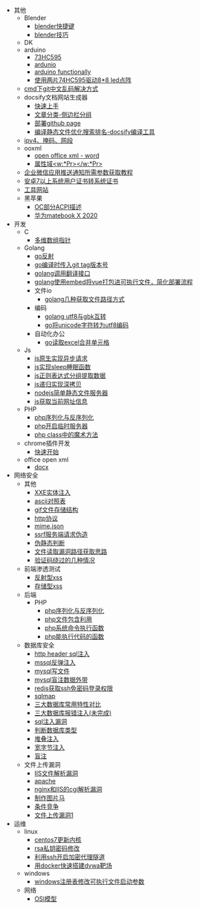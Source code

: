- 其他
  - Blender
    - [blender快捷键](其他/Blender/快捷键.md)
    - [blender技巧](其他/Blender/技巧.md)
  - DK
  - arduino
    - [73HC595](其他/arduino/74HC595.md)
    - [ardunio](其他/arduino/arduino1.md)
    - [arduino functionally](其他/arduino/functionally.md)
    - [使用两片74HC595驱动8*8 led点阵](其他/arduino/使用led阵列显示图形.md)
  - [cmd下git中文乱码解决方式](其他/cmd下git中文乱码解决方式.md)
  - docsify文档网站生成器
    - [快速上手](其他/docsify文档网站生成器/1.快速上手.md)
    - [文章分类-侧边栏分组](其他/docsify文档网站生成器/2.文章分类.md)
    - [部署github page](其他/docsify文档网站生成器/3.部署github%20page.md)
    - [编译静态文件优化搜索排名-docsify编译工具](其他/docsify文档网站生成器/4.编译静态文件优化搜索排名.md)
  - [ipv4、掩码、网段](其他/ipv4、掩码、网段.md)
  - ooxml
    - [open office xml - word](其他/ooxml/1.入门.md)
    - [属性域&lt;w:*Pr&gt;&lt;/w:*Pr&gt;](其他/ooxml/2.属性域_Pr.md)
  - [企业微信应用推送通知所需参数获取教程
](其他/企业微信应用推送通知所需参数获取教程.md)
  - [安卓7以上系统用户证书转系统证书](其他/安卓7以上系统用户证书转系统证书.md)
  - [工具网站](其他/工具网站.md)
  - 黑苹果
    - [OC部分ACPI描述](其他/黑苹果/1.md)
    - [华为matebook X 2020](其他/黑苹果/huawei%20matebook%20x%202020.md)
- 开发
  - C
    - [多维数组指针
](开发/C/多维数组指针.md)
  - Golang
    - [go反射
](开发/Golang/go反射.md)
    - [go编译时传入git tag版本号
](开发/Golang/go编译时传入git%20tag版本号.md)
    - [golang调用翻译接口
](开发/Golang/go调用翻译接口.md)
    - [golang使用embed将vue打包进可执行文件，简化部署流程](开发/Golang/使用go自带特性将vue打包进可执行文件.md)
    - 文件io
      - [golang几种获取文件路径方式](开发/Golang/文件io/go几种获取文件路径方式.md)
    - 编码
      - [golang utf8与gbk互转](开发/Golang/编码/go%20utf8与gbk互转.md)
      - [go将unicode字符转为utf8编码
](开发/Golang/编码/go将unicode字符转为utf8编码.md)
    - 自动化办公
      - [go读取excel合并单元格
](开发/Golang/自动化办公/go读取excel合并单元格.md)
  - Js
    - [js原生实现异步请求](开发/Js/js原生实现异步请求.md)
    - [js实现sleep睡眠函数](开发/Js/js实现sleep睡眠函数.md)
    - [js正则表达式分组提取数据
](开发/Js/js正则表达式分组提取数据.md)
    - [js递归实现深拷贝](开发/Js/js递归实现深拷贝.md)
    - [nodejs简单静态文件服务器](开发/Js/nodejs静态服务器.md)
    - [js获取当前网址信息](开发/Js/获取当前网址信息.md)
  - PHP
    - [php序列化与反序列化](开发/PHP/php序列化反序列化.md)
    - [php开启临时服务器](开发/PHP/php开启临时服务器.md)
    - [php class中的魔术方法](开发/PHP/php魔术方法.md)
  - chrome插件开发
    - [快速开始](开发/chrome插件开发/1.快速开始.md)
  - office open xml
    - [docx](开发/office%20open%20xml/docx.md)
- 网络安全
  - 其他
    - [XXE实体注入](网络安全/其他/XXE实体注入.md)
    - [ascii对照表](网络安全/其他/ascii对照表.md)
    - [gif文件存储结构](网络安全/其他/gif文件存储结构.md)
    - [http协议](网络安全/其他/http协议.md)
    - [mime.json](网络安全/其他/mime.json.md)
    - [ssrf服务端请求伪造](网络安全/其他/ssrf服务端请求伪造.md)
    - [伪静态判断](网络安全/其他/伪静态判断.md)
    - [文件读取漏洞路径获取思路](网络安全/其他/文件读取漏洞路径获取思路.md)
    - [验证码绕过的几种情况](网络安全/其他/验证码绕过的几种情况.md)
  - 前端渗透测试
    - [反射型xss](网络安全/前端渗透测试/1.反射型xss.md)
    - [存储型xss](网络安全/前端渗透测试/2.存储型xss.md)
  - 后端
    - PHP
      - [php序列化与反序列化](网络安全/后端/PHP/php反序列化利用.md)
      - [php文件包含利用](网络安全/后端/PHP/php文件包含利用.md)
      - [php系统命令执行函数](网络安全/后端/PHP/php系统命令执行函数.md)
      - [php能执行代码的函数](网络安全/后端/PHP/php能执行代码的函数.md)
  - 数据库安全
    - [http header sql注入](网络安全/数据库安全/http%20header注入.md)
    - [mssql反弹注入](网络安全/数据库安全/mssql反弹注入.md)
    - [mysql写文件](网络安全/数据库安全/mysql写文件.md)
    - [mysql盲注数据外带](网络安全/数据库安全/mysql盲注数据外带.md)
    - [redis获取ssh免密码登录权限](网络安全/数据库安全/redis获取ssh权限.md)
    - [sqlmap](网络安全/数据库安全/sqlmap.md)
    - [三大数据库常用特性对比](网络安全/数据库安全/三大数据库常用特性对比.md)
    - [三大数据库报错注入(未完成)](网络安全/数据库安全/三大数据库报错注入.md)
    - [sql注入漏洞](网络安全/数据库安全/入门.md)
    - [判断数据库类型](网络安全/数据库安全/判断数据库类型.md)
    - [堆叠注入](网络安全/数据库安全/堆叠注入.md)
    - [宽字节注入](网络安全/数据库安全/宽字节注入.md)
    - [盲注](网络安全/数据库安全/盲注.md)
  - 文件上传漏洞
    - [IIS文件解析漏洞](网络安全/文件上传漏洞/IIS文件解析漏洞.md)
    - [apache](网络安全/文件上传漏洞/apache.md)
    - [nginx和IIS的cgi解析漏洞](网络安全/文件上传漏洞/nginx.md)
    - [制作图片马](网络安全/文件上传漏洞/制作图片马.md)
    - [条件竞争](网络安全/文件上传漏洞/条件竞争.md)
    - [文件上传漏洞1](网络安全/文件上传漏洞/黑名单绕过.md)
- 运维
  - linux
    - [centos7更新内核
](运维/linux/centos更新内核.md)
    - [rsa私钥密码修改
](运维/linux/rsa私钥密码修改.md)
    - [利用ssh开启加密代理隧道
](运维/linux/利用ssh开启加密代理隧道.md)
    - [用docker快速搭建dvwa靶场](运维/linux/用docker快速搭建测试环境.md)
  - windows
    - [windows注册表修改可执行文件启动参数](运维/windows/windows注册表修改可执行文件启动参数.md)
  - 网络
    - [OSI模型
](运维/网络/osi.md)
